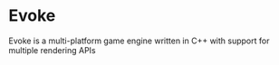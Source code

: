 # Evoke
Evoke is a multi-platform game engine written in C++ with support for multiple rendering APIs
